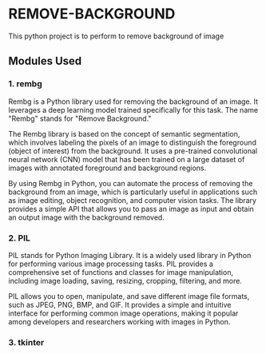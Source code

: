 # REMOVE-BACKGROUND
This python project is to perform to remove background of image

## Modules Used
### 1. rembg

Rembg is a Python library used for removing the background of an image. It leverages a deep learning model trained specifically for this task. The name "Rembg" stands for "Remove Background."

The Rembg library is based on the concept of semantic segmentation, which involves labeling the pixels of an image to distinguish the foreground (object of interest) from the background. It uses a pre-trained convolutional neural network (CNN) model that has been trained on a large dataset of images with annotated foreground and background regions.

By using Rembg in Python, you can automate the process of removing the background from an image, which is particularly useful in applications such as image editing, object recognition, and computer vision tasks. The library provides a simple API that allows you to pass an image as input and obtain an output image with the background removed.
### 2. PIL
   
PIL stands for Python Imaging Library. It is a widely used library in Python for performing various image processing tasks. PIL provides a comprehensive set of functions and classes for image manipulation, including image loading, saving, resizing, cropping, filtering, and more.

PIL allows you to open, manipulate, and save different image file formats, such as JPEG, PNG, BMP, and GIF. It provides a simple and intuitive interface for performing common image operations, making it popular among developers and researchers working with images in Python.
### 3. tkinter

